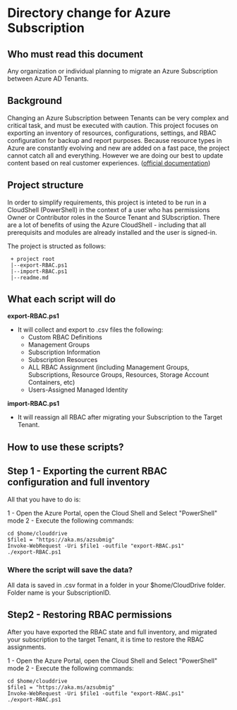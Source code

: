 # Directory change for Azure Subscription

## Who must read this document
Any organization or individual planning to migrate an Azure Subscription between Azure AD Tenants.

## Background
Changing an Azure Subscription between Tenants can be very complex and critical task, and must be executed with caution.
This project focuses on exporting an inventory of resources, configurations, settings, and RBAC configuration for backup and report purposes. 
Because resource types in Azure are constantly evolving and new are added on a fast pace, the project cannot catch all and everything.
However we are doing our best to update content based on real customer experiences.
([official documentation](https://docs.microsoft.com/en-us/azure/active-directory/fundamentals/active-directory-how-subscriptions-associated-directory))

## Project structure
In order to simplify requirements, this project is inteted to be run in a CloudShell (PowerShell) in the context of a user 
who has permissions Owner or Contributor roles in the Source Tenant and SUbscription. There are a lot of benefits of using the Azure CloudShell - including that all prerequisits and modules are already installed and the user is signed-in.

The project is structed as follows:

```
 + project root
 |--export-RBAC.ps1
 |--import-RBAC.ps1
 |--readme.md
 ```

## What each script will do

**export-RBAC.ps1**
- It will collect and export to .csv files the following:
  * Custom RBAC Definitions
  * Management Groups
  * Subscription Information
  * Subscription Resources
  * ALL RBAC Assignment (including Management Groups, Subscriptions, Resource Groups, Resources, Storage Account Containers, etc)
  * Users-Assigned Managed Identity

**import-RBAC.ps1**
- It will reassign all RBAC after migrating your Subscription to the Target Tenant.


## How to use these scripts?

## Step 1 - Exporting the current RBAC configuration and full inventory 

All that you have to do is:

1 - Open the Azure Portal, open the Cloud Shell and Select "PowerShell" mode
2 - Execute the following commands:

```
cd $home/clouddrive
$file1 = "https://aka.ms/azsubmig"
Invoke-WebRequest -Uri $file1 -outfile "export-RBAC.ps1"
./export-RBAC.ps1
```

### Where the script will save the data?
All data is saved in .csv format in a folder in your $home/CloudDrive folder. Folder name is your SubscriptionID. 


## Step2 - Restoring RBAC permissions

After you have exported the RBAC state and full inventory, and migrated your subscription to the target Tenant, it is time to restore the RBAC assignments.

1 - Open the Azure Portal, open the Cloud Shell and Select "PowerShell" mode
2 - Execute the following commands:
```
cd $home/clouddrive
$file1 = "https://aka.ms/azsubmig"
Invoke-WebRequest -Uri $file1 -outfile "export-RBAC.ps1"
./export-RBAC.ps1
```
